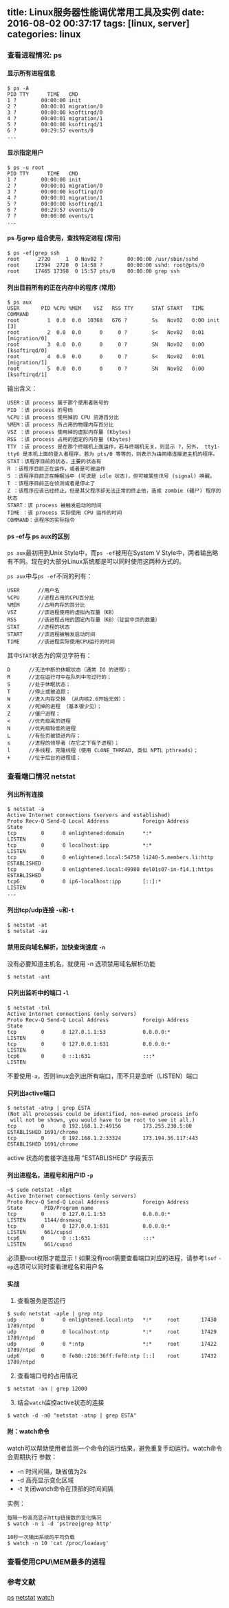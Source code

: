 title: Linux服务器性能调优常用工具及实例
date: 2016-08-02 00:37:17
tags: [linux, server]
categories: linux
---

### 查看进程情况: ps

#### 显示所有进程信息
```
$ ps -A
PID TTY      TIME   CMD
1 ?        00:00:00 init
2 ?        00:00:01 migration/0
3 ?        00:00:00 ksoftirqd/0
4 ?        00:00:01 migration/1
5 ?        00:00:00 ksoftirqd/1
6 ?        00:29:57 events/0
...
```

<!--more-->

#### 显示指定用户
```
$ ps -u root
PID TTY      TIME   CMD
1 ?        00:00:00 init
2 ?        00:00:01 migration/0
3 ?        00:00:00 ksoftirqd/0
4 ?        00:00:01 migration/1
5 ?        00:00:00 ksoftirqd/1
6 ?        00:29:57 events/0
7 ?        00:00:00 events/1
...
```
#### ps 与grep 组合使用，查找特定进程 (常用)
```
$ ps -ef|grep ssh
root      2720     1  0 Nov02 ?        00:00:00 /usr/sbin/sshd
root     17394  2720  0 14:58 ?        00:00:00 sshd: root@pts/0
root     17465 17398  0 15:57 pts/0    00:00:00 grep ssh
```

#### 列出目前所有的正在内存中的程序 (常用）
```
$ ps aux
USER       PID %CPU %MEM    VSZ   RSS TTY      STAT START   TIME COMMAND
root         1  0.0  0.0  10368   676 ?        Ss   Nov02   0:00 init [3]
root         2  0.0  0.0      0     0 ?        S<   Nov02   0:01 [migration/0]
root         3  0.0  0.0      0     0 ?        SN   Nov02   0:00 [ksoftirqd/0]
root         4  0.0  0.0      0     0 ?        S<   Nov02   0:01 [migration/1]
root         5  0.0  0.0      0     0 ?        SN   Nov02   0:00 [ksoftirqd/1]
```
输出含义：
```
USER：该 process 属于那个使用者账号的
PID ：该 process 的号码
%CPU：该 process 使用掉的 CPU 资源百分比
%MEM：该 process 所占用的物理内存百分比
VSZ ：该 process 使用掉的虚拟内存量 (Kbytes)
RSS ：该 process 占用的固定的内存量 (Kbytes)
TTY ：该 process 是在那个终端机上面运作，若与终端机无关，则显示 ?，另外， tty1-tty6 是本机上面的登入者程序，若为 pts/0 等等的，则表示为由网络连接进主机的程序。
STAT：该程序目前的状态，主要的状态有
R ：该程序目前正在运作，或者是可被运作
S ：该程序目前正在睡眠当中 (可说是 idle 状态)，但可被某些讯号 (signal) 唤醒。
T ：该程序目前正在侦测或者是停止了
Z ：该程序应该已经终止，但是其父程序却无法正常的终止他，造成 zombie (疆尸) 程序的状态
START：该 process 被触发启动的时间
TIME ：该 process 实际使用 CPU 运作的时间
COMMAND：该程序的实际指令
```

#### ps -ef与 ps aux的区别
`ps aux`最初用到Unix Style中，而`ps -ef`被用在System V Style中，两者输出略有不同。现在的大部分Linux系统都是可以同时使用这两种方式的。

`ps aux`中与`ps -ef`不同的列有：
```
USER      //用户名
%CPU      //进程占用的CPU百分比
%MEM      //占用内存的百分比
VSZ       //该进程使用的虚拟內存量（KB）
RSS       //该进程占用的固定內存量（KB）（驻留中页的数量）
STAT      //进程的状态
START     //该进程被触发启动时间
TIME      //该进程实际使用CPU运行的时间
```
其中`STAT`状态为的常见字符有：
```
D      //无法中断的休眠状态（通常 IO 的进程）；
R      //正在运行可中在队列中可过行的；
S      //处于休眠状态；
T      //停止或被追踪；
W      //进入内存交换 （从内核2.6开始无效）；
X      //死掉的进程 （基本很少见）；
Z      //僵尸进程；
<      //优先级高的进程
N      //优先级较低的进程
L      //有些页被锁进内存；
s      //进程的领导者（在它之下有子进程）；
l      //多线程，克隆线程（使用 CLONE_THREAD, 类似 NPTL pthreads）；
+      //位于后台的进程组；
```

### 查看端口情况 netstat

#### 列出所有连接
```
$ netstat -a
Active Internet connections (servers and established)
Proto Recv-Q Send-Q Local Address           Foreign Address         State      
tcp        0      0 enlightened:domain      *:*                     LISTEN     
tcp        0      0 localhost:ipp           *:*                     LISTEN     
tcp        0      0 enlightened.local:54750 li240-5.members.li:http ESTABLISHED
tcp        0      0 enlightened.local:49980 del01s07-in-f14.1:https ESTABLISHED
tcp6       0      0 ip6-localhost:ipp       [::]:*                  LISTEN 
...
```

#### 列出tcp/udp连接 `-u`和`-t`
```
$ netstat -at
$ netstat -au
```

#### 禁用反向域名解析，加快查询速度 `-n`
没有必要知道主机名，就使用 -n 选项禁用域名解析功能
```
$ netstat -ant
```

#### 只列出监听中的端口 `-l`
```
$ netstat -tnl
Active Internet connections (only servers)
Proto Recv-Q Send-Q Local Address           Foreign Address         State      
tcp        0      0 127.0.1.1:53            0.0.0.0:*               LISTEN     
tcp        0      0 127.0.0.1:631           0.0.0.0:*               LISTEN     
tcp6       0      0 ::1:631                 :::*                    LISTEN
```
不要使用`-a`，否则linux会列出所有端口，而不只是监听（LISTEN）端口

#### 只列出active端口
```
$ netstat -atnp | grep ESTA
(Not all processes could be identified, non-owned process info
 will not be shown, you would have to be root to see it all.)
tcp        0      0 192.168.1.2:49156       173.255.230.5:80        ESTABLISHED 1691/chrome     
tcp        0      0 192.168.1.2:33324       173.194.36.117:443      ESTABLISHED 1691/chrome
```
active 状态的套接字连接用 "ESTABLISHED" 字段表示

#### 列出进程名，进程号和用户ID `-p`
```
~$ sudo netstat -nlpt
Active Internet connections (only servers)
Proto Recv-Q Send-Q Local Address           Foreign Address         State       PID/Program name
tcp        0      0 127.0.1.1:53            0.0.0.0:*               LISTEN      1144/dnsmasq    
tcp        0      0 127.0.0.1:631           0.0.0.0:*               LISTEN      661/cupsd       
tcp6       0      0 ::1:631                 :::*                    LISTEN      661/cupsd
```
必须要root权限才能显示！如果没有root需要查看端口对应的进程，请参考`lsof`
`-ep`选项可以同时查看进程名和用户名

#### 实战

1. 查看服务是否运行
```
$ sudo netstat -aple | grep ntp
udp        0      0 enlightened.local:ntp   *:*     root       17430       1789/ntpd       
udp        0      0 localhost:ntp           *:*     root       17429       1789/ntpd       
udp        0      0 *:ntp                   *:*     root       17422       1789/ntpd       
udp6       0      0 fe80::216:36ff:fef8:ntp [::]    root       17432       1789/ntpd 
```
<!--more-->

2. 查看端口号的占用情况
```
$ netstat -an | grep 12000
```

3. 结合`watch`监控active状态的连接
```
$ watch -d -n0 "netstat -atnp | grep ESTA"
```


#### 附：watch命令
watch可以帮助使用者监测一个命令的运行结果，避免重复手动运行。watch命令会周期执行
参数：

- -n 时间间隔，缺省值为2s
- -d 高亮显示变化区域
- -t 关闭watch命令在顶部的时间间隔

实例：
```
每隔一秒高亮显示http链接数的变化情况
$ watch -n 1 -d 'pstree|grep http'

10秒一次输出系统的平均负载
$ watch -n 10 'cat /proc/loadavg'
```






### 查看使用CPU\MEM最多的进程






### 参考文献
[ps](http://linuxtools-rst.readthedocs.io/zh_CN/latest/tool/ps.html)
[netstat](https://linux.cn/article-2434-1.html)
[watch](http://www.cnblogs.com/peida/archive/2012/12/31/2840241.html)

